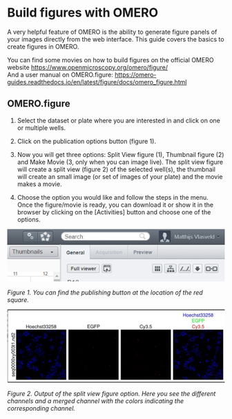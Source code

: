 # Build figures with OMERO

A very helpful feature of OMERO is the ability to generate figure panels of your images directly from the web interface. This guide covers the basics to create figures in OMERO.

You can find some movies on how to build figures on the official OMERO website <https://www.openmicroscopy.org/omero/figure/>  
And a user manual on OMERO.figure: <https://omero-guides.readthedocs.io/en/latest/figure/docs/omero_figure.html>  

## OMERO.figure

1)  Select the dataset or plate where you are interested in and click on one or multiple wells.

2)  Click on the publication options button (figure 1).

3)  Now you will get three options: Split View figure (1), Thumbnail figure (2) and Make Movie (3, only when you can image live). The split view figure will create a split view (figure 2) of the selected well(s), the thumbnail will create an small image (or set of images of your plate) and the movie makes a movie.

4)  Choose the option you would like and follow the steps in the menu. Once the figure/movie is ready, you can download it or show it in the browser by clicking on the \[Activities\] button and choose one of the options.


![omero figure](figure-creation/images/figure-creation_01.png)

*Figure 1. You can find the publishing button at the location of the red square.*

![](figure-creation/images/figure-creation_02.jpeg)

*Figure 2. Output of the split view figure option. Here you see the different channels and a merged channel with the colors indicating the corresponding channel.*